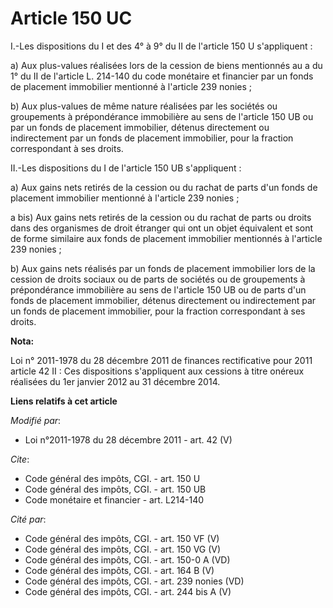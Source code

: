 # Article 150 UC

I.-Les dispositions du I et des 4° à 9° du II de l'article 150 U s'appliquent : 

a) Aux plus-values réalisées lors de la cession de biens mentionnés au a du 1° du II de l'article L. 214-140 du code
monétaire et financier par un fonds de placement immobilier mentionné à l'article 239 nonies ; 

b) Aux plus-values de même nature réalisées par les sociétés ou groupements à prépondérance immobilière au sens de l'article
150 UB ou par un fonds de placement immobilier, détenus directement ou indirectement par un fonds de placement immobilier,
pour la fraction correspondant à ses droits. 

II.-Les dispositions du I de l'article 150 UB s'appliquent : 

a) Aux gains nets retirés de la cession ou du rachat de parts d'un fonds de placement immobilier mentionné à l'article 239
nonies ; 

a bis) Aux gains nets retirés de la cession ou du rachat de parts ou droits dans des organismes de droit étranger qui ont un
objet équivalent et sont de forme similaire aux fonds de placement immobilier mentionnés à l'article 239 nonies ; 

b) Aux gains nets réalisés par un fonds de placement immobilier lors de la cession de droits sociaux ou de parts de sociétés
ou de groupements à prépondérance immobilière au sens de l'article 150 UB ou de parts d'un fonds de placement immobilier,
détenus directement ou indirectement par un fonds de placement immobilier, pour la fraction correspondant à ses droits.

**Nota:**

Loi n° 2011-1978 du 28 décembre 2011 de finances rectificative pour 2011 article 42 II : Ces dispositions s'appliquent aux
cessions à titre onéreux réalisées du 1er janvier 2012 au 31 décembre 2014.

**Liens relatifs à cet article**

_Modifié par_:

  - Loi n°2011-1978 du 28 décembre 2011 - art. 42 (V)

_Cite_:

  - Code général des impôts, CGI. - art. 150 U
  - Code général des impôts, CGI. - art. 150 UB
  - Code monétaire et financier - art. L214-140

_Cité par_:

  - Code général des impôts, CGI. - art. 150 VF (V)
  - Code général des impôts, CGI. - art. 150 VG (V)
  - Code général des impôts, CGI. - art. 150-0 A (VD)
  - Code général des impôts, CGI. - art. 164 B (V)
  - Code général des impôts, CGI. - art. 239 nonies (VD)
  - Code général des impôts, CGI. - art. 244 bis A (V)
